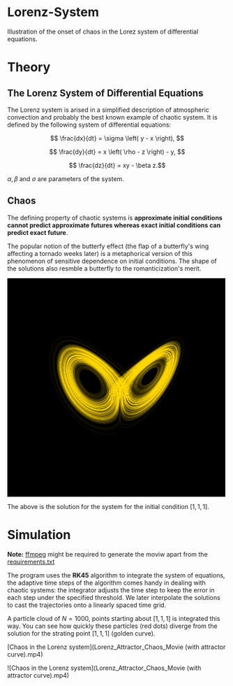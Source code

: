 # Lorenz-System

Illustration of the onset of chaos in the Lorez system of differential equations.

# Theory

## The Lorenz System of Differential Equations

The Lorenz system is arised in a simplified description of atmospheric convection and probably the best known example of chaotic system. It is defined by the following system of differential equations:

$$ \frac{dx}{dt} = \sigma \left( y - x \right), $$

$$ \frac{dy}{dt} = x \left( \rho - z \right)  - y, $$

$$ \frac{dz}{dt} = xy - \beta z.$$

$\alpha, \beta \text{ and } \sigma$ are parameters of the system.

## Chaos

The defining property of chaotic systems is **approximate initial conditions cannot predict approximate futures whereas exact initial conditions can predict exact future**.

The popular notion of the butterfy effect (the flap of a butterfly's wing affecting a tornado weeks later) is a metaphorical version of this phenomenon of sensitive dependence on initial conditions. The shape of the solutions also resmble a butterfly to the romanticization's merit.

<p>
  <img align="center" src="Lorenz_Attractor_Compressed.png" alt="" width="500px">
</p>




The above is the solution for the system for the initial condition $[1, 1, 1]$.

# Simulation

**Note:** [ffmpeg](https://github.com/kkroening/ffmpeg-python) might be required to generate the moviw apart from the [requirements.txt](requirements.txt)

The program uses the **RK45** algorithm to integrate the system of equations, the adaptive time steps of the algorithm comes handy in dealing with chaotic systems: the integrator adjusts the time step to keep the error in each step under the specified threshold. We later interpolate the solutions to cast the trajectories onto a linearly spaced time grid.

A particle cloud of $N = 1000$, points starting about $[1, 1, 1]$ is integrated this way. You can see how quickly these particles (red dots) diverge from the solution for the strating point $[1, 1, 1]$ (golden curve).

[Chaos in the Lorenz system](Lorenz_Attractor_Chaos_Movie (with attractor curve).mp4) 

![Chaos in the Lorenz system](Lorenz_Attractor_Chaos_Movie (with attractor curve).mp4)

